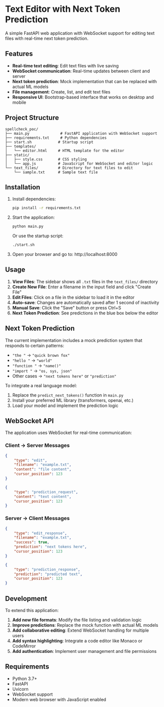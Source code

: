 # Text Editor with Next Token Prediction

A simple FastAPI web application with WebSocket support for editing text files with real-time next token prediction.

## Features

- **Real-time text editing**: Edit text files with live saving
- **WebSocket communication**: Real-time updates between client and server
- **Next token prediction**: Mock implementation that can be replaced with actual ML models
- **File management**: Create, list, and edit text files
- **Responsive UI**: Bootstrap-based interface that works on desktop and mobile

## Project Structure

```
spellcheck_poc/
├── main.py              # FastAPI application with WebSocket support
├── requirements.txt     # Python dependencies
├── start.sh            # Startup script
├── templates/
│   └── editor.html     # HTML template for the editor
├── static/
│   ├── style.css       # CSS styling
│   └── app.js          # JavaScript for WebSocket and editor logic
└── text_files/         # Directory for text files to edit
    └── sample.txt      # Sample text file
```

## Installation

1. Install dependencies:
   ```bash
   pip install -r requirements.txt
   ```

2. Start the application:
   ```bash
   python main.py
   ```
   
   Or use the startup script:
   ```bash
   ./start.sh
   ```

3. Open your browser and go to: http://localhost:8000

## Usage

1. **View Files**: The sidebar shows all `.txt` files in the `text_files/` directory
2. **Create New File**: Enter a filename in the input field and click "Create File"
3. **Edit Files**: Click on a file in the sidebar to load it in the editor
4. **Auto-save**: Changes are automatically saved after 1 second of inactivity
5. **Manual Save**: Click the "Save" button or press Ctrl+S
6. **Next Token Prediction**: See predictions in the blue box below the editor

## Next Token Prediction

The current implementation includes a mock prediction system that responds to certain patterns:

- `"the "` → `"quick brown fox"`
- `"hello "` → `"world"`
- `"function "` → `"name()"`
- `"import "` → `"os, sys, json"`
- Other cases → `"next tokens here"` or `"prediction"`

To integrate a real language model:

1. Replace the `predict_next_tokens()` function in `main.py`
2. Install your preferred ML library (transformers, openai, etc.)
3. Load your model and implement the prediction logic

## WebSocket API

The application uses WebSocket for real-time communication:

### Client → Server Messages

```json
{
    "type": "edit",
    "filename": "example.txt",
    "content": "file content",
    "cursor_position": 123
}
```

```json
{
    "type": "prediction_request",
    "content": "text content",
    "cursor_position": 123
}
```

### Server → Client Messages

```json
{
    "type": "edit_response",
    "filename": "example.txt",
    "success": true,
    "prediction": "next tokens here",
    "cursor_position": 123
}
```

```json
{
    "type": "prediction_response",
    "prediction": "predicted text",
    "cursor_position": 123
}
```

## Development

To extend this application:

1. **Add new file formats**: Modify the file listing and validation logic
2. **Improve predictions**: Replace the mock function with actual ML models
3. **Add collaborative editing**: Extend WebSocket handling for multiple users
4. **Add syntax highlighting**: Integrate a code editor like Monaco or CodeMirror
5. **Add authentication**: Implement user management and file permissions

## Requirements

- Python 3.7+
- FastAPI
- Uvicorn
- WebSocket support
- Modern web browser with JavaScript enabled
